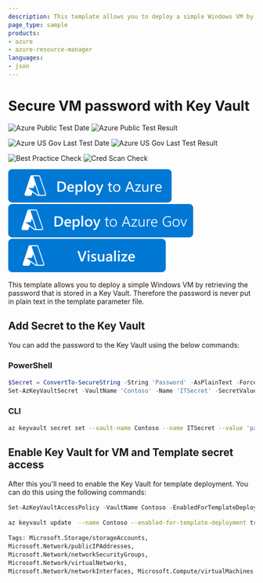 ```yaml
---
description: This template allows you to deploy a simple Windows VM by retrieving the password that is stored in a Key Vault. Therefore the password is never put in plain text in the template parameter file
page_type: sample
products:
- azure
- azure-resource-manager
languages:
- json
---
```

# Secure VM password with Key Vault

![Azure Public Test Date](https://azurequickstartsservice.blob.core.windows.net/badges/quickstarts/microsoft.compute/vm-secure-password/PublicLastTestDate.svg)
![Azure Public Test Result](https://azurequickstartsservice.blob.core.windows.net/badges/quickstarts/microsoft.compute/vm-secure-password/PublicDeployment.svg)

![Azure US Gov Last Test Date](https://azurequickstartsservice.blob.core.windows.net/badges/quickstarts/microsoft.compute/vm-secure-password/FairfaxLastTestDate.svg)
![Azure US Gov Last Test Result](https://azurequickstartsservice.blob.core.windows.net/badges/quickstarts/microsoft.compute/vm-secure-password/FairfaxDeployment.svg)

![Best Practice Check](https://azurequickstartsservice.blob.core.windows.net/badges/quickstarts/microsoft.compute/vm-secure-password/BestPracticeResult.svg)
![Cred Scan Check](https://azurequickstartsservice.blob.core.windows.net/badges/quickstarts/microsoft.compute/vm-secure-password/CredScanResult.svg)

[![Deploy To Azure](https://raw.githubusercontent.com/Azure/azure-quickstart-templates/master/1-CONTRIBUTION-GUIDE/images/deploytoazure.svg?sanitize=true)](https://portal.azure.com/#create/Microsoft.Template/uri/https%3A%2F%2Fraw.githubusercontent.com%2FAzure%2Fazure-quickstart-templates%2Fmaster%2Fquickstarts%2Fmicrosoft.compute%2Fvm-secure-password%2Fazuredeploy.json)
[![Deploy To Azure US Gov](https://raw.githubusercontent.com/Azure/azure-quickstart-templates/master/1-CONTRIBUTION-GUIDE/images/deploytoazuregov.svg?sanitize=true)](https://portal.azure.us/#create/Microsoft.Template/uri/https%3A%2F%2Fraw.githubusercontent.com%2FAzure%2Fazure-quickstart-templates%2Fmaster%2Fquickstarts%2Fmicrosoft.compute%2Fvm-secure-password%2Fazuredeploy.json)
[![Visualize](https://raw.githubusercontent.com/Azure/azure-quickstart-templates/master/1-CONTRIBUTION-GUIDE/images/visualizebutton.svg?sanitize=true)](http://armviz.io/#/?load=https%3A%2F%2Fraw.githubusercontent.com%2FAzure%2Fazure-quickstart-templates%2Fmaster%2Fquickstarts%2Fmicrosoft.compute%2Fvm-secure-password%2Fazuredeploy.json)

This template allows you to deploy a simple Windows VM by retrieving the password that is stored in a Key Vault. Therefore the password is never put in plain text in the template parameter file.

## Add Secret to the Key Vault

You can add the password to the Key Vault using the below commands:

### PowerShell

```PowerShell
$Secret = ConvertTo-SecureString -String 'Password' -AsPlainText -Force
Set-AzKeyVaultSecret -VaultName 'Contoso' -Name 'ITSecret' -SecretValue $Secret
```

### CLI

```bash
az keyvault secret set --vault-name Contoso --name ITSecret --value 'password'
```

## Enable Key Vault for VM and Template secret access

After this you'll need to enable the Key Vault for template deployment. You can do this using the following commands:

```PowerShell
Set-AzKeyVaultAccessPolicy -VaultName Contoso -EnabledForTemplateDeployment
```

```bash
az keyvault update  --name Contoso --enabled-for-template-deployment true
```

`Tags: Microsoft.Storage/storageAccounts, Microsoft.Network/publicIPAddresses, Microsoft.Network/networkSecurityGroups, Microsoft.Network/virtualNetworks, Microsoft.Network/networkInterfaces, Microsoft.Compute/virtualMachines`
